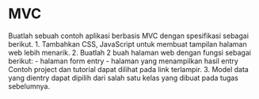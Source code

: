 # MVC
Buatlah sebuah contoh aplikasi berbasis MVC dengan spesifikasi sebagai berikut. 1. Tambahkan CSS, JavaScript untuk membuat tampilan halaman web lebih menarik. 2. Buatlah 2 buah halaman web dengan fungsi sebagai berikut: - halaman form entry - halaman yang menampilkan hasil entry Contoh project dan tutorial dapat dilihat pada link terlampir. 3. Model data yang dientry dapat dipilih dari salah satu kelas yang dibuat pada tugas sebelumnya.

